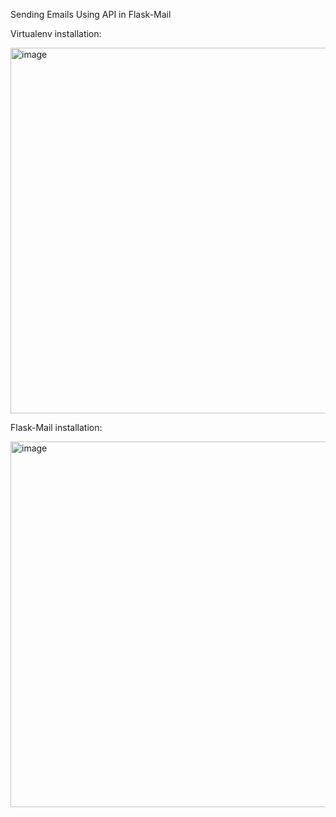 Sending Emails Using API in Flask-Mail

Virtualenv installation:

<img width="585" alt="image" src="https://user-images.githubusercontent.com/83458034/200122818-44f4ef8e-192c-46c2-9461-3cd43792b99b.png">


Flask-Mail installation:

<img width="585" alt="image" src="https://user-images.githubusercontent.com/83458034/200122852-7c728b97-37bc-4d4f-a788-0c5f550304d3.png">
